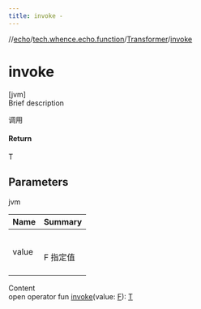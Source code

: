 ```yaml
---
title: invoke -
---
```

//[echo](../../index.md)/[tech.whence.echo.function](../index.md)/[Transformer](index.md)/[invoke](invoke.md)



# invoke  
[jvm]  
Brief description  


调用



#### Return  


T



## Parameters  
  
jvm  
  
|  Name|  Summary| 
|---|---|
| value| <br><br>F 指定值<br><br>
  
  
Content  
open operator fun [invoke](invoke.md)(value: [F](index.md)): [T](index.md)  



